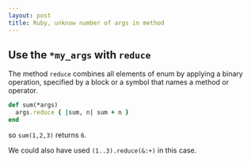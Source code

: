 ```yaml
---
layout: post
title: Ruby, unknow number of args in method
---
```

## Use the `*my_args` with `reduce`

The method `reduce` combines all elements of enum by applying a binary operation, specified by a block or a symbol that names a method or operator.

```ruby
def sum(*args)
  args.reduce { |sum, n| sum + n }
end
```
so `sum(1,2,3)` returns `6`. 

We could also have used `(1..3).reduce(&:+)`  in this case.
